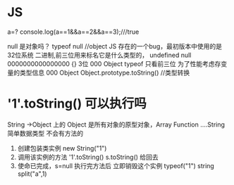 # JS
a=?
console.log(a==1&&a==2&&a==3);///true

null 是对象吗？ typeof  null  //object
JS 存在的一个bug，最初版本中使用的是32位系统
二进制,前三位用来标名它是什么类型的，
undefined  null  0000000000000000
{}  3位  000  Object
typeof  只看前三位
为了性能考虑存变量的类型信息  000   Object
Object.prototype.toString()  //类型转换

# '1'.toString()   可以执行吗
String ->Object 上的
Object 是所有对象的原型对象，Array Function ....String
简单数据类型 不会有方法的
1. 创建包装类实例 new String("1")
2. 调用该实例的方法  '1'.toString()  s.toString()  给回去
3. 使命已完成，s=null 执行完方法后 立即销毁这个实例
typeof("1") string
split("a",1)